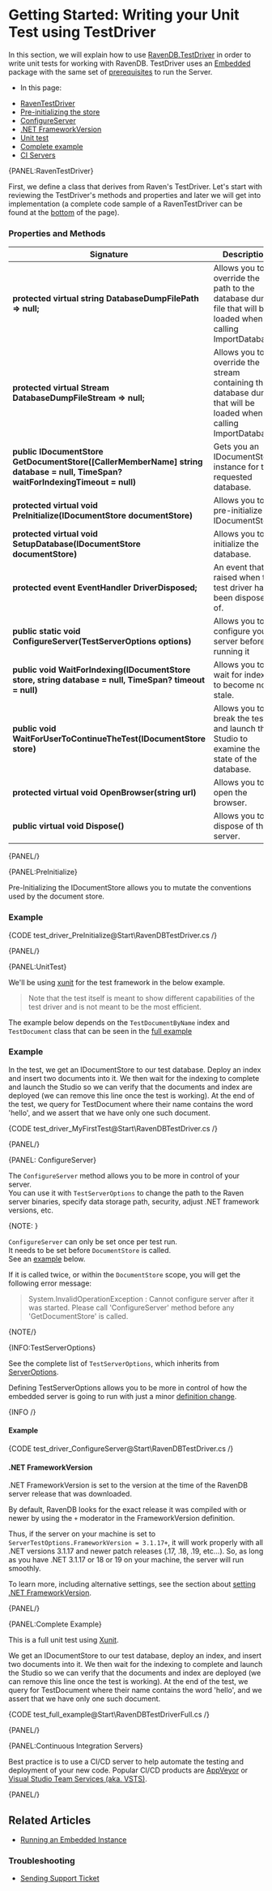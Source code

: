 # Getting Started: Writing your Unit Test using TestDriver

In this section, we will explain how to use [RavenDB.TestDriver](https://www.nuget.org/packages/RavenDB.TestDriver/) in order to write unit tests for working with RavenDB.
TestDriver uses an [Embedded](../server/embedded) package with the same set of [prerequisites](../server/embedded#prerequisites) to run the Server.

* In this page: 
 - [RavenTestDriver](../start/test-driver#raventestdriver)
 - [Pre-initializing the store](../start/test-driver#preinitialize)
 - [ConfigureServer](../start/test-driver#configureserver)
 - [.NET FrameworkVersion](../start/test-driver#net-frameworkversion)
 - [Unit test](../start/test-driver#unittest)
 - [Complete example](../start/test-driver#complete-example)
 - [CI Servers](../start/test-driver#continuous-integration-servers)

{PANEL:RavenTestDriver}

First, we define a class that derives from Raven's TestDriver.
Let's start with reviewing the TestDriver's methods and properties and later we will get into implementation (a complete code sample of a RavenTestDriver can be found at the [bottom](../start/test-driver##complete-example) of the page).

### Properties and Methods
| Signature | Description |
| ----------| ----- |
| **protected virtual string DatabaseDumpFilePath => null;** | Allows you to override the path to the database dump file that will be loaded when calling ImportDatabase. |
| **protected virtual Stream DatabaseDumpFileStream => null;** |  Allows you to override the stream containing the database dump that will be loaded when calling ImportDatabase.  |
| **public IDocumentStore GetDocumentStore([CallerMemberName] string database = null, TimeSpan? waitForIndexingTimeout = null)** | Gets you an IDocumentStore instance for the requested database. |
| **protected virtual void PreInitialize(IDocumentStore documentStore)** |Allows you to pre-initialize the IDocumentStore. |
| **protected virtual void SetupDatabase(IDocumentStore documentStore)** | Allows you to initialize the database. |
| **protected event EventHandler DriverDisposed;** |An event that is raised when the test driver has been disposed of. |
| **public static void ConfigureServer(TestServerOptions options)** |Allows you to configure your server before running it|
| **public void WaitForIndexing(IDocumentStore store, string database = null, TimeSpan? timeout = null)** | Allows you to wait for indexes to become non-stale. |
| **public void WaitForUserToContinueTheTest(IDocumentStore store)** | Allows you to break the test and launch the Studio to examine the state of the database. |
| **protected virtual void OpenBrowser(string url)** | Allows you to open the browser. |
| **public virtual void Dispose()** | Allows you to dispose of the server. |

{PANEL/}

{PANEL:PreInitialize}

Pre-Initializing the IDocumentStore allows you to mutate the conventions used by the document store.

### Example

{CODE test_driver_PreInitialize@Start\RavenDBTestDriver.cs /}

{PANEL/}

{PANEL:UnitTest}

We'll be using [xunit](https://www.nuget.org/packages/xunit/) for the test framework in the below example.  

> Note that the test itself is meant to show different capabilities of the test driver and is not meant to be the most efficient.  

The example below depends on the `TestDocumentByName` index and `TestDocument` class that can be seen in the [full example](../start/test-driver#complete-example)

### Example

In the test, we get an IDocumentStore to our test database. Deploy an index and insert two documents into it. 
We then wait for the indexing to complete and launch the Studio so we can verify that the documents 
and index are deployed (we can remove this line once the test is working).
At the end of the test, we query for TestDocument where their name contains the word 'hello', 
and we assert that we have only one such document.

{CODE test_driver_MyFirstTest@Start\RavenDBTestDriver.cs /}

{PANEL/}

{PANEL: ConfigureServer}

The `ConfigureServer` method allows you to be more in control of your server.  
You can use it with `TestServerOptions` to change the path to the Raven server binaries, specify data storage path, security, adjust .NET framework versions, etc.

{NOTE: }

`ConfigureServer` can only be set once per test run.  
It needs to be set before `DocumentStore` is called.  
See an [example](../start/test-driver#complete-example) below.  

If it is called twice, or within the `DocumentStore` scope, you will get the following error message:

> System.InvalidOperationException : Cannot configure server after it was started. Please call 'ConfigureServer' method before any 'GetDocumentStore' is called.  

{NOTE/}

{INFO:TestServerOptions}

See the complete list of `TestServerOptions`, which inherits from [ServerOptions](../server/Embedded#getting-started).  

Defining TestServerOptions allows you to be more in control of 
how the embedded server is going to run with just a minor [definition change](../start/test-driver#example-2).

{INFO /}

#### Example

{CODE test_driver_ConfigureServer@Start\RavenDBTestDriver.cs /}

#### .NET FrameworkVersion 

.NET FrameworkVersion is set to the version at the time of the RavenDB server release that was downloaded.  

By default, RavenDB looks for the exact release it was compiled with or newer by using the `+` moderator in the FrameworkVersion definition.  

Thus, if the server on your machine is set to `ServerTestOptions.FrameworkVersion = 3.1.17+`, it will work properly with 
all .NET versions 3.1.17 and newer patch releases (.17, .18, .19, etc...). So, as long as you have .NET 3.1.17 or 18 or 19 on your machine, the server will run smoothly. 

To learn more, including alternative settings, see the section about [setting .NET FrameworkVersion](../server/Embedded#net-frameworkversion).

{PANEL/}

{PANEL:Complete Example}

This is a full unit test using [Xunit](https://www.nuget.org/packages/xunit/).

We get an IDocumentStore to our test database, deploy an index, and insert two documents into it. 
We then wait for the indexing to complete and launch the Studio so we can verify that the documents 
and index are deployed (we can remove this line once the test is working).
At the end of the test, we query for TestDocument where their name contains the word 'hello', 
and we assert that we have only one such document.

{CODE test_full_example@Start\RavenDBTestDriverFull.cs /}

{PANEL/}


{PANEL:Continuous Integration Servers}

Best practice is to use a CI/CD server to help automate the testing and deployment of your new code. 
Popular CI/CD products are [AppVeyor](https://www.appveyor.com/) or [Visual Studio Team Services (aka. VSTS)](https://visualstudio.microsoft.com/team-services/).

{PANEL/}

## Related Articles

- [Running an Embedded Instance](../server/Embedded)

### Troubleshooting

- [Sending Support Ticket](../server/troubleshooting/sending-support-ticket)
